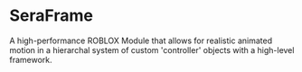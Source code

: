 # SeraFrame
A high-performance ROBLOX Module that allows for realistic animated motion in a hierarchal system of custom 'controller' objects with a high-level framework.
